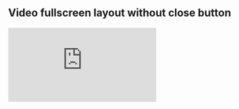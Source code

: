 <script>
  import Modal from "$lib/Modal.svelte";
  import Trigger from "$lib/Trigger.svelte";
  import Content from "$lib/Content.svelte";
</script>

## Video fullscreen layout without close button

<Modal fullscreen button={false}>
  <Content>
    <iframe
      src="https://www.youtube.com/embed/7xDcmL5-ET8"
      title="YouTube video player"
      frameborder="0"
      allow="accelerometer; autoplay; clipboard-write; encrypted-media; gyroscope; picture-in-picture"
      allowfullscreen
    />
  </Content>
  <Trigger>
    <button class="btn">Open video + fullscreen layout</button>
  </Trigger>
</Modal>
<br />
<br />

```svelte
<Modal fullscreen button={false}>
  <Content>
    <iframe
      src="https://www.youtube.com/embed/7xDcmL5-ET8"
      title="YouTube video player"
      frameborder="0"
      allow="accelerometer; autoplay; clipboard-write; encrypted-media; gyroscope; picture-in-picture"
      allowfullscreen
    />
  </Content>
  <Trigger>
    <button class="btn">Open video + fullscreen layout</button>
  </Trigger>
</Modal>

<!-- required styles -->
<style>
  iframe {
  width: 100%;
  aspect-ratio: 16/9;
  height: auto;
}
</style>
```
